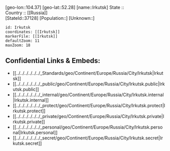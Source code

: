 ﻿---
location: [52.28,104.37] 
mapzoom: [7,12] 
mapmarker: city 
type: City
tags:
- geo/City


SpocWebEntityId: 31126
isDeleted: false
confidential: public

---
[geo-lon::104.37] 
[geo-lat::52.28] 
[name::Irkutsk] 
State ::  
Country :: [[Russia]]  
[StateId::37128] 
[Population::] 
[Unknown::] 


```leaflet
id: Irkutsk
coordinates: [[Irkutsk]] 
markerFile: [[Irkutsk]] 
defaultZoom: 11 
maxZoom: 18
```


## Confidential Links & Embeds: 
- [[../../../../../../_Standards/geo/Continent/Europe/Russia/City/Irkutsk|Irkutsk]] 
- [[../../../../../../_public/geo/Continent/Europe/Russia/City/Irkutsk.public|Irkutsk.public]] 
- [[../../../../../../_internal/geo/Continent/Europe/Russia/City/Irkutsk.internal|Irkutsk.internal]] 
- [[../../../../../../_protect/geo/Continent/Europe/Russia/City/Irkutsk.protect|Irkutsk.protect]] 
- [[../../../../../../_private/geo/Continent/Europe/Russia/City/Irkutsk.private|Irkutsk.private]] 
- [[../../../../../../_personal/geo/Continent/Europe/Russia/City/Irkutsk.personal|Irkutsk.personal]] 
- [[../../../../../../_secret/geo/Continent/Europe/Russia/City/Irkutsk.secret|Irkutsk.secret]] 
